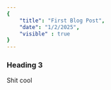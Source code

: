 ```yaml
---
{
    "title": "First Blog Post",
    "date": "1/2/2025",
    "visible" : true
}
---
```



### Heading 3


Shit cool

